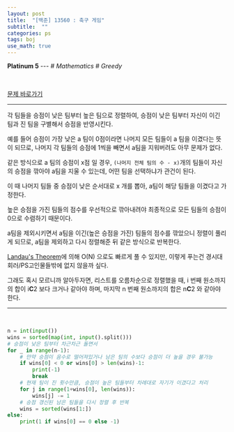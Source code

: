 ```yaml
---
layout: post
title:  "[백준] 13560 : 축구 게임"
subtitle:  ""
categories: ps
tags: boj
use_math: true
---
```


**Platinum 5** --- *# Mathematics # Greedy*

<br>

[문제 바로가기](https://www.acmicpc.net/problem/13560)

---

각 팀들을 승점이 낮은 팀부터 높은 팀으로 정렬하여, 승점이 낮은 팀부터 자신이 이긴 팀과 진 팀을 구별해서 승점을 반영시킨다.

예를 들어 승점이 가장 낮은 a 팀이 0점이라면 나머지 모든 팀들이 a 팀을 이겼다는 뜻이 되므로, 나머지 각 팀들의 승점에 1씩을 빼면서 a팀을 지워버려도 아무 문제가 없다.

같은 방식으로 a 팀의 승점이 x점 일 경우, ```(나머지 전체 팀의 수 - x)```개의 팀들이 자신의 승점을 깎아야 a팀을 지울 수 있는데, 어떤 팀을 선택하냐가 관건이 된다.

이 때 나머지 팀들 중 승점이 낮은 순서대로 x 개를 뽑아, a팀이 해당 팀들을 이겼다고 가정한다.

높은 승점을 가진 팀들의 점수를 우선적으로 깎아내려야 최종적으로 모든 팀들의 승점이 0으로 수렴하기 때문이다.

a팀을 제외시키면서 a팀을 이긴(높은 승점을 가진) 팀들의 점수를 깎았으니 정렬이 풀리게 되므로, a팀을 제외하고 다시 정렬해준 뒤 같은 방식으로 반복한다.

[Landau's Theorem](https://ajc.maths.uq.edu.au/pdf/20/ocr-ajc-v20-p19.pdf)에 의해 O(N) 으로도 빠르게 풀 수 있지만, 이렇게 푸는건 경시대회러/PS고인물들밖에 없지 않을까 싶다.

그래도 혹시 모르니까 알아두자면, 리스트를 오름차순으로 정렬했을 때, i 번째 원소까지의 합이 i**C**2 보다 크거나 같아야 하며, 마지막 n 번째 원소까지의 합은 n**C**2 와 같아야 한다.

---
<br>

```python
n = int(input())
wins = sorted(map(int, input().split()))
# 승점이 낮은 팀부터 차근차근 돌면서
for _ in range(n-1):
    # 만약 승점이 음수로 떨어져있거나 남은 팀의 수보다 승점이 더 높을 경우 불가능
    if wins[0] < 0 or wins[0] > len(wins)-1:
        print(-1)
        break
    # 현재 팀이 진 횟수만큼, 승점이 높은 팀들부터 차례대로 자기가 이겼다고 처리
    for j in range(1+wins[0], len(wins)):
        wins[j] -= 1
    # 승점 갱신된 남은 팀들을 다시 정렬 후 반복
    wins = sorted(wins[1:])
else:
    print(1 if wins[0] == 0 else -1)
```
